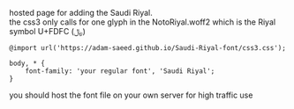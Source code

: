 hosted page for adding the Saudi Riyal.
<br>the css3 only calls for one glyph in the NotoRiyal.woff2 which is the Riyal symbol U+FDFC (﷼)

```
@import url('https://adam-saeed.github.io/Saudi-Riyal-font/css3.css');

body, * {
    font-family: 'your regular font', 'Saudi Riyal';
}
```

you should host the font file on your own server for high traffic use
